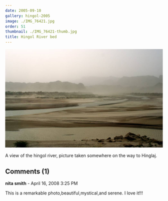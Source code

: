 ```yaml
---
date: 2005-09-10
gallery: hingol-2005
image: ./IMG_76421.jpg
order: 51
thumbnail: ./IMG_76421-thumb.jpg
title: Hingol River bed
---
```


![Hingol River bed](./IMG_76421.jpg)

A view of the hingol river, picture taken somewhere on the way to Hinglaj.

<div id="comments">

## Comments (1)

<div id="comment">

**nita smith** - April 16, 2008  3:25 PM

This is a remarkable photo,beautiful,mystical,and serene. I love it!!!

</div>

</div>